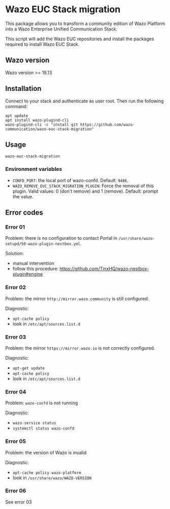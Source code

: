 # Wazo EUC Stack migration

This package allows you to transform a community edition of Wazo Platform into a Wazo Enterprise Unified Communication Stack.

This script will add the Wazo EUC repositories and install the packages required to install Wazo EUC Stack.

## Wazo version

Wazo version >= 19.13

## Installation

Connect to your stack and authenticate as user root. Then run the following command:

```shell
apt update
apt install wazo-plugind-cli
wazo-plugind-cli -c "install git https://github.com/wazo-communication/wazo-euc-stack-migration"
```

## Usage

```shell
wazo-euc-stack-migration
```

### Environment variables

- `CONFD_PORT`: the local port of wazo-confd. Default: `9486`.
- `WAZO_REMOVE_EUC_STACK_MIGRATION_PLUGIN`: Force the removal of this plugin. Valid values: 0 (don't remove) and 1 (remove). Default: prompt the value.

## Error codes

### Error 01

Problem: there is no configuration to contact Portal in `/usr/share/wazo-setupd/50-wazo-plugin-nestbox.yml`.

Solution:

- manual intervention
- follow this procedure: https://github.com/TinxHQ/wazo-nestbox-plugin#engine

### Error 02

Problem: the mirror `http://mirror.wazo.community` is still configured.

Diagnostic:

- `apt-cache policy`
- look in `/etc/apt/sources.list.d`

### Error 03

Problem: the mirror `https://mirror.wazo.io` is not correctly configured.

Diagnostic:

- `apt-get update`
- `apt-cache policy`
- look in `/etc/apt/sources.list.d`

### Error 04

Problem: `wazo-confd` is not running

Diagnostic:

- `wazo-service status`
- `systemctl status wazo-confd`

### Error 05

Problem: the version of Wazo is invalid

Diagnostic:

- `apt-cache policy wazo-platform`
- look in `/usr/share/wazo/WAZO-VERSION`

### Error 06

See error 03
